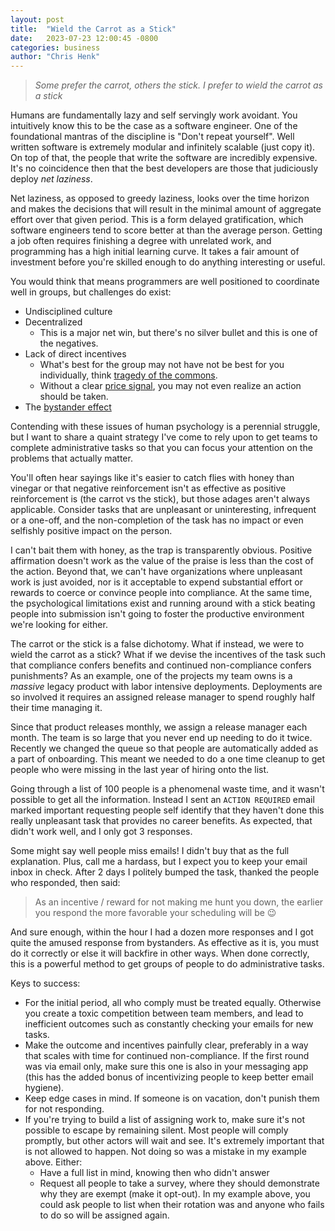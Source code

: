 ```yaml
---
layout: post
title:  "Wield the Carrot as a Stick"
date:   2023-07-23 12:00:45 -0800
categories: business
author: "Chris Henk"
---
```


> *Some prefer the carrot, others the stick. I prefer to wield the carrot as a stick*

Humans are fundamentally lazy and self servingly work avoidant. You intuitively know this to be the case as a software engineer. One of the foundational mantras of the discipline is "Don't repeat yourself". Well written software is extremely modular and infinitely scalable (just copy it). On top of that, the people that write the software are incredibly expensive. It's no coincidence then that the best developers are those that judiciously deploy *net laziness*.

Net laziness, as opposed to greedy laziness, looks over the time horizon and makes the decisions that will result in the minimal amount  of aggregate effort over that given period. This is a form delayed gratification, which software engineers tend to score better at than the average person. Getting a job often requires finishing a degree with unrelated work, and programming has a high initial learning curve. It takes a fair amount of investment before you're skilled enough to do anything interesting or useful.

You would think that means programmers are well positioned to coordinate well in groups, but challenges do exist:

- Undisciplined culture
- Decentralized
  - This is a major net win, but there's no silver bullet and this is one of the negatives.
- Lack of direct incentives
  - What's best for the group may not have not be best for you individually, think [tragedy of the commons](https://en.wikipedia.org/wiki/Tragedy_of_the_commons).
  - Without a clear [price signal](https://en.wikipedia.org/wiki/Price_signal), you may not even realize an action should be taken.
- The [bystander effect](https://en.wikipedia.org/wiki/Bystander_effect)

Contending with these issues of human psychology is a perennial struggle, but I want to share a quaint strategy I've come to rely upon to get teams to complete administrative tasks so that you can focus your attention on the problems that actually matter.

You'll often hear sayings like it's easier to catch flies with honey than vinegar or that negative reinforcement isn't as effective as positive reinforcement is (the carrot vs the stick), but those adages aren't always applicable. Consider tasks that are unpleasant or uninteresting, infrequent or a one-off, and the non-completion of the task has no impact or even selfishly positive impact on the person.

I can't bait them with honey, as the trap is transparently obvious. Positive affirmation doesn't work as the value of the praise is less than the cost of the action. Beyond that, we can't have organizations where unpleasant work is just avoided, nor is it acceptable to expend substantial effort or rewards to coerce or convince people into compliance. At the same time, the psychological limitations exist and running around with a stick beating people into submission isn't going to foster the productive environment we're looking for either.

The carrot or the stick is a false dichotomy. What if instead, we were to wield the carrot as a stick? What if we devise the incentives of the task such that compliance confers benefits and continued non-compliance confers punishments? As an example, one of the projects my team owns is a *massive* legacy product with labor intensive deployments. Deployments are so involved it requires an assigned release manager to spend roughly half their time managing it.

Since that product releases monthly, we assign a release manager each month. The team is so large that you never end up needing to do it twice. Recently we changed the queue so that people are automatically added as a part of onboarding. This meant we needed to do a one time cleanup to get people who were missing in the last year of hiring onto the list.

Going through a list of 100 people is a phenomenal waste time, and it wasn't possible to get all the information. Instead I sent an `ACTION REQUIRED` email marked important requesting people self identify that they haven't done this really unpleasant task that provides no career benefits. As expected, that didn't work well, and I only got 3 responses. 

Some might say well people miss emails! I didn't buy that as the full explanation. Plus, call me a hardass, but I expect you to keep your email inbox in check. After 2 days I politely bumped the task, thanked the people who responded, then said:

> As an incentive / reward for not making me hunt you down, the earlier you respond the more favorable your scheduling will be 😉 

And sure enough, within the hour I had a dozen more responses and I got quite the amused response from bystanders. As effective as it is, you must do it correctly or else it will backfire in other ways. When done correctly, this is a powerful method to get groups of people to do administrative tasks.

Keys to success:

- For the initial period, all who comply must be treated equally. Otherwise you create a toxic competition between team members, and lead to inefficient outcomes such as constantly checking your emails for new tasks.
- Make the outcome and incentives painfully clear, preferably in a way that scales with time for continued non-compliance. If the first round was via email only, make sure this one is also in your messaging app (this has the added bonus of incentivizing people to keep better email hygiene).
- Keep edge cases in mind. If someone is on vacation, don't punish them for not responding.
- If you're trying to build a list of assigning work to, make sure it's not possible to escape by remaining silent. Most people will comply promptly, but other actors will wait and see. It's extremely important that is not allowed to happen. Not doing so was a mistake in my example above. Either:
  - Have a full list in mind, knowing then who didn't answer
  - Request all people to take a survey, where they should demonstrate why they are exempt (make it opt-out). In my example above, you could ask people to list when their rotation was and anyone who fails to do so will be assigned again.
